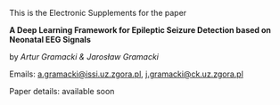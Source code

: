 This is the Electronic Supplements for the paper

**A Deep Learning Framework for Epileptic Seizure Detection based on Neonatal EEG Signals**

by *Artur Gramacki & Jarosław Gramacki*

Emails:  a.gramacki@issi.uz.zgora.pl, j.gramacki@ck.uz.zgora.pl

Paper details: available soon

